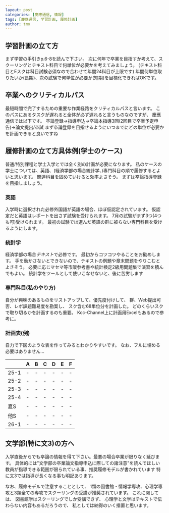 ```yaml
---
layout: post
categories: [慶應通信, 情報]
tags: [慶應通信, 学習計画, 履修計画]
author: tmo
---
```

## 学習計画の立て方
まず学習の手引きp.6-8を読んで下さい。
次に何年で卒業を目指すか考えて、スクーリングとテキスト科目で何単位が必要かを考えてみましょう。
(テキスト科目とEスクは科目試験必須なので合わせて年間24科目が上限です)
年間何単位取りたいか(長期)、次の試験で何単位が必要か(短期)を目標化できればOKです。

## 卒業へのクリティカルパス
最短時間で完了するための重要な作業経路をクリティカルパスと言います。
このパスにあるタスクが遅れると全体が必ず遅れると言うものなのですが、
慶應通信では以下です。
卒論登録→指導申込→卒論本指導3回(2回目で卒業予定申告)→論文提出/卒試
まず卒論登録を目指せるようにいつまでにどの単位が必要かを計画できると良いですね

## 履修計画の立て方具体例(学士のケース)
普通/特別課程と学士入学とでは全く別の計画が必要になります。
私のケースの学士については、英語、(経済学部の場合統計学、)専門科目の順で履修するとよいと思います。
関連科目を固めていけると効率よさそう。
まずは卒論指導登録を目指しましょう。

### 英語
入学時に選択された必修外国語が英語の場合、ほぼ仮認定されています。
仮認定だと英語はレポートを出さず試験を受けられます。
7月の試験がまず3つ(4つも可)受けられます。
最初の試験では選んだ英語の群に被らない専門科目を受けるようにします。

### 統計学
経済学部の場合*テキスト*で必修です。
最初からコツコツやることをお勧めします。
手を動かさないとできないので、テキストの例題や章末問題をやりこむとよさそう。
必要に応じマセマ等市販参考書や統計検定2級用問題集で演習を積んでもよい。
統計学をツールとして使いこなせないと、後に苦労します

### 専門科目(私のやり方)
自分が興味のあるものをリストアップして、優先度付けして、
群、Web提出可否、レポ課題難易度を勘案し、
スク含む68単位分を計画した。
どのくらいスクで取り切るかを計画するのも重要。
Kcc-Channel上に計画用Excelもあるので参考に。

### 計画表(例)
自力で下図のような表を作ってみるとわかりやすいです。
なお、フルに埋める必要はありません…

|      | A   | B   | C   | D   | E   | F   |
| ---- | --- | --- | --- | --- | --- | --- |
| 25-1 | -   | -   | -   | -   | -   | -   |
| 25-2 | -   | -   | -   | -   | -   | -   |
| 25-3 | -   | -   | -   | -   | -   | -   |
| 25-4 | -   | -   | -   | -   | -   | -   |
| 夏S  | -   | -   | -   | -   | -   | -   |
| 他S  | -   | -   | -   | -   | -   | -   |
| 26-1 | -   | -   | -   | -   | -   | -   |


## 文学部(特に文3)の方へ
入学直後からでも卒論の情報を得て下さい。最悪の場合卒業が限りなく延びます。
具体的には"文学部の卒業論文指導申込に際しての諸注意"を読んでほしい
教員が指導できる範囲が限られている事、推奨履修モデルが書かれています
特に文3では指導が長くなる事も明記あります。

なお、履修モデルで注意することとして、
1類の図書館・情報学専攻、心理学専攻と3類全ての専攻でスクーリングの受講が推奨されています。
これに関しては、
図書館学はスクーリングでしか受講できず、
心理学と文学はテキストで伝わらない内容もあるだろうので、
私としては納得のいく措置と思います。